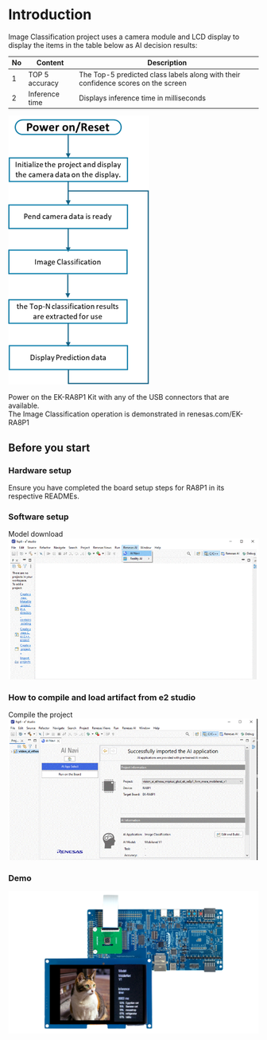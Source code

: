 # Introduction


 Image Classification project uses a camera module and LCD display to display the items in the table below as AI decision results:  


| No   | Content            | Description      |
| ---- | --------------- | --------- |
|1|TOP 5 accuracy|The Top-5 predicted class labels along with their confidence scores on the screen|
|2|Inference time|Displays inference time in milliseconds|

![](./assets/IM_flow.png)  


Power on the EK-RA8P1 Kit with any of the USB connectors that are available.  
The Image Classification operation is demonstrated in renesas.com/EK-RA8P1  

## Before you start  

### Hardware setup  
Ensure you have completed the board setup steps for RA8P1 in its respective READMEs.  

### Software setup  
Model download  
![](./assets/IC_install_demo.gif)  

### How to compile and load artifact from e2 studio  
Compile the project
![](./assets/build_run.gif)  

### Demo

![](./assets/Image_class_de,p.png)  




